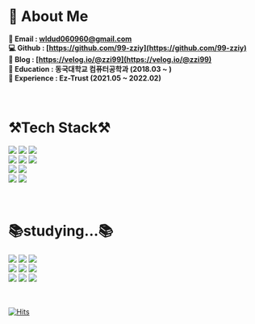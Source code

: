 <div align=left><h1>💁 About Me</h1></div>


**📧 Email : wldud060960@gmail.com** <br>
**💻 Github : [https://github.com/99-zziy](https://github.com/99-zziy)** <br>
**📝 Blog : [https://velog.io/@zzi99](https://velog.io/@zzi99)** <br>
**🏫 Education : 동국대학교 컴퓨터공학과 (2018.03 ~ )** <br>
**🏢 Experience : Ez-Trust (2021.05 ~ 2022.02)** <br>
<br>
<br>

<div align=left><h1>⚒️Tech Stack⚒️</h1></div>
<div align=left> 
  <img src="https://img.shields.io/badge/html5-E34F26?style=for-the-badge&logo=html5&logoColor=white"> 
  <img src="https://img.shields.io/badge/css-1572B6?style=for-the-badge&logo=css3&logoColor=white"> 
  <img src="https://img.shields.io/badge/javascript-F7DF1E?style=for-the-badge&logo=javascript&logoColor=black"> 
  <br>
  
  <img src="https://img.shields.io/badge/react-61DAFB?style=for-the-badge&logo=react&logoColor=black"> 
  <img src="https://img.shields.io/badge/redux-764abc?style=for-the-badge&logo=redux&logoColor=white"> 
  <img src="https://img.shields.io/badge/styled components-DB7093?style=for-the-badge&logo=styled-components&logoColor=white">
  <br>
  
  <img src="https://img.shields.io/badge/node.js-339933?style=for-the-badge&logo=Node.js&logoColor=white">
  <img src="https://img.shields.io/badge/express-000000?style=for-the-badge&logo=express&logoColor=white">
  <br>
  
  <img src="https://img.shields.io/badge/github-181717?style=for-the-badge&logo=github&logoColor=white">
  <img src="https://img.shields.io/badge/git-F05032?style=for-the-badge&logo=git&logoColor=white">
  <br>
</div>
<br>
<br>
<div align=left><h1>📚studying...📚</h1></div>
<div align=left> 
  <img src="https://img.shields.io/badge/Next.js-ffffff?style=for-the-badge&logo=Next.js&logoColor=000000"> 
  <img src="https://img.shields.io/badge/Typescript-3178c6?style=for-the-badge&logo=Typescript&logoColor=white"> 
  <img src="https://img.shields.io/badge/recoil-3578e5?style=for-the-badge&logo=recoil&logoColor=black"> 
  <br>
  
  <img src="https://img.shields.io/badge/React Query-ff4154?style=for-the-badge&logo=React Query&logoColor=white"> 
  <img src="https://img.shields.io/badge/emotion-d36ac2?style=for-the-badge&logo=emotion&logoColor=white"> 
  <img src="https://img.shields.io/badge/Storybook-DB7093?style=for-the-badge&logo=Storybook&logoColor=white">
  <br>
  
  <img src="https://img.shields.io/badge/webpack-8dd6f9?style=for-the-badge&logo=webpack&logoColor=white"> 
  <img src="https://img.shields.io/badge/jest-c21325?style=for-the-badge&logo=jest&logoColor=white"> 
  <img src="https://img.shields.io/badge/testing library-e34c26?style=for-the-badge&logo=testing library&logoColor=white">
  <br>
 
  <br>
</div>

<br>

[![Hits](https://hits.seeyoufarm.com/api/count/incr/badge.svg?url=https%3A%2F%2Fgithub.com%2F99-zziy&count_bg=%2379C83D&title_bg=%23555555&icon=&icon_color=%23E7E7E7&title=hits&edge_flat=false)](https://hits.seeyoufarm.com)
